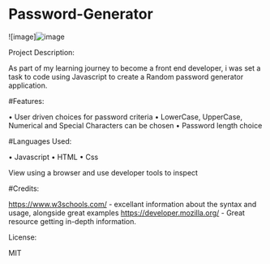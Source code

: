 # Password-Generator

![image]![image](https://user-images.githubusercontent.com/83966515/205367072-c5a6bf13-ae2f-4b68-b550-5655fa488d33.png)




Project Description:

As part of my learning journey to become a front end developer, i was set a task to code using Javascript to create a Random password generator application.

#Features:

• User driven choices for password criteria
• LowerCase, UpperCase, Numerical and Special Characters can be chosen
• Password length choice

#Languages Used:

• Javascript
• HTML
• Css


View using a browser and use developer tools to inspect 

#Credits:

https://www.w3schools.com/ - excellant information about the syntax and usage, alongside great examples
https://developer.mozilla.org/ - Great resource getting in-depth information.

License:

MIT
